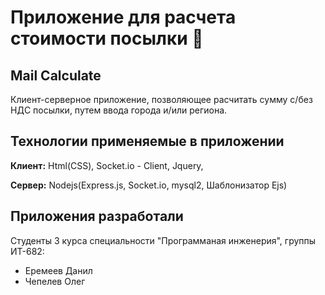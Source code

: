 
# Приложение для расчета стоимости посылки 📮
## Mail Calculate

Клиент-серверное приложение, позволяющее расчитать сумму с/без НДС посылки, путем ввода города и/или региона.



## Технологии применяемые в приложении

**Клиент:** Html(CSS), Socket.io - Client, Jquery, 

**Сервер:** Nodejs(Express.js, Socket.io, mysql2, Шаблонизатор Ejs)

  
## Приложения разработали

Студенты 3 курса специальности "Программаная инженерия", группы ИТ-682:
- Еремеев Данил
- Чепелев Олег

  
